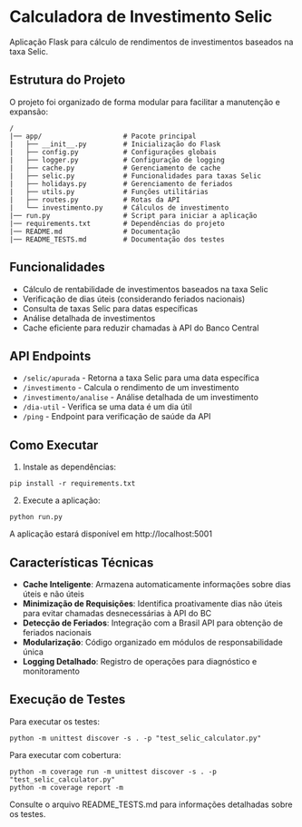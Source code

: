 # Calculadora de Investimento Selic

Aplicação Flask para cálculo de rendimentos de investimentos baseados na taxa Selic.

## Estrutura do Projeto

O projeto foi organizado de forma modular para facilitar a manutenção e expansão:

```
/
|── app/                    # Pacote principal
|   ├── __init__.py         # Inicialização do Flask
|   ├── config.py           # Configurações globais
|   ├── logger.py           # Configuração de logging
|   ├── cache.py            # Gerenciamento de cache
|   ├── selic.py            # Funcionalidades para taxas Selic
|   ├── holidays.py         # Gerenciamento de feriados
|   ├── utils.py            # Funções utilitárias
|   ├── routes.py           # Rotas da API
|   └── investimento.py     # Cálculos de investimento
|── run.py                  # Script para iniciar a aplicação
|── requirements.txt        # Dependências do projeto
|── README.md               # Documentação
|── README_TESTS.md         # Documentação dos testes
```

## Funcionalidades

- Cálculo de rentabilidade de investimentos baseados na taxa Selic
- Verificação de dias úteis (considerando feriados nacionais)
- Consulta de taxas Selic para datas específicas
- Análise detalhada de investimentos
- Cache eficiente para reduzir chamadas à API do Banco Central

## API Endpoints

- `/selic/apurada` - Retorna a taxa Selic para uma data específica
- `/investimento` - Calcula o rendimento de um investimento
- `/investimento/analise` - Análise detalhada de um investimento
- `/dia-util` - Verifica se uma data é um dia útil
- `/ping` - Endpoint para verificação de saúde da API

## Como Executar

1. Instale as dependências:
```
pip install -r requirements.txt
```

2. Execute a aplicação:
```
python run.py
```

A aplicação estará disponível em http://localhost:5001

## Características Técnicas

- **Cache Inteligente**: Armazena automaticamente informações sobre dias úteis e não úteis
- **Minimização de Requisições**: Identifica proativamente dias não úteis para evitar chamadas desnecessárias à API do BC
- **Detecção de Feriados**: Integração com a Brasil API para obtenção de feriados nacionais
- **Modularização**: Código organizado em módulos de responsabilidade única
- **Logging Detalhado**: Registro de operações para diagnóstico e monitoramento

## Execução de Testes

Para executar os testes:

```
python -m unittest discover -s . -p "test_selic_calculator.py"
```

Para executar com cobertura:

```
python -m coverage run -m unittest discover -s . -p "test_selic_calculator.py"
python -m coverage report -m
```

Consulte o arquivo README_TESTS.md para informações detalhadas sobre os testes. 